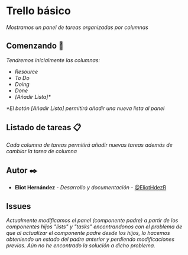 # Trello básico
_Mostramos un panel de tareas organizadas por columnas_

## Comenzando 🚀
_Tendremos inicialmente las columnas:_
- _Resource_
- _To Do_
- _Doing_
- _Done_
- _[Añadir Lista]*_

_*El botón [Añadir Lista] permitirá añadir una nueva lista al panel_

## Listado de tareas 📋
_Cada columna de tareas permitirá añadir nuevas tareas además de cambiar la tarea de columna_

## Autor ✒️
* **Eliot Hernández** - *Desarrollo y documentación* - [@EliotHdezR](https://twitter.com/eliothdezr)

## Issues
_Actualmente modificamos el panel (componente padre) a partir de los componentes hijos "lists" y "tasks" encontrandonos con el problema de que al actualizar el componente padre desde los hijos, lo hacemos obteniendo un estado del padre anterior y perdiendo modificaciones previas._
_Aún no he encontrado la solución a dicho problema._